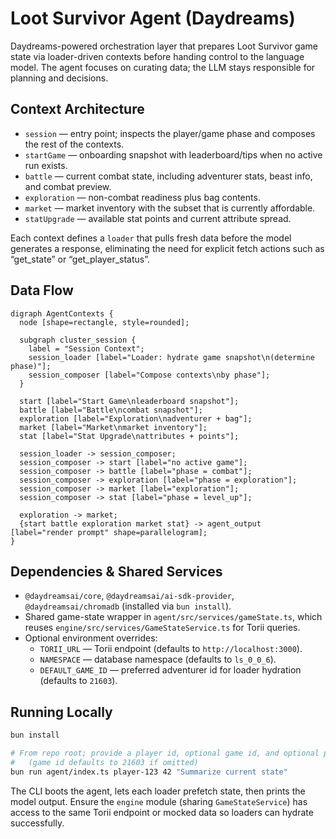 # Loot Survivor Agent (Daydreams)

Daydreams-powered orchestration layer that prepares Loot Survivor game state via loader-driven contexts before handing control to the language model. The agent focuses on curating data; the LLM stays responsible for planning and decisions.

## Context Architecture

- `session` — entry point; inspects the player/game phase and composes the rest of the contexts.
- `startGame` — onboarding snapshot with leaderboard/tips when no active run exists.
- `battle` — current combat state, including adventurer stats, beast info, and combat preview.
- `exploration` — non-combat readiness plus bag contents.
- `market` — market inventory with the subset that is currently affordable.
- `statUpgrade` — available stat points and current attribute spread.

Each context defines a `loader` that pulls fresh data before the model generates a response, eliminating the need for explicit fetch actions such as “get_state” or “get_player_status”.

## Data Flow

```mermaid
digraph AgentContexts {
  node [shape=rectangle, style=rounded];

  subgraph cluster_session {
    label = "Session Context";
    session_loader [label="Loader: hydrate game snapshot\n(determine phase)"];
    session_composer [label="Compose contexts\nby phase"];
  }

  start [label="Start Game\nleaderboard snapshot"];
  battle [label="Battle\ncombat snapshot"];
  exploration [label="Exploration\nadventurer + bag"];
  market [label="Market\nmarket inventory"];
  stat [label="Stat Upgrade\nattributes + points"];

  session_loader -> session_composer;
  session_composer -> start [label="no active game"];
  session_composer -> battle [label="phase = combat"];
  session_composer -> exploration [label="phase = exploration"];
  session_composer -> market [label="exploration"];
  session_composer -> stat [label="phase = level_up"];

  exploration -> market;
  {start battle exploration market stat} -> agent_output [label="render prompt" shape=parallelogram];
}
```

## Dependencies & Shared Services

- `@daydreamsai/core`, `@daydreamsai/ai-sdk-provider`, `@daydreamsai/chromadb` (installed via `bun install`).
- Shared game-state wrapper in `agent/src/services/gameState.ts`, which reuses `engine/src/services/GameStateService.ts` for Torii queries.
- Optional environment overrides:
  - `TORII_URL` — Torii endpoint (defaults to `http://localhost:3000`).
  - `NAMESPACE` — database namespace (defaults to `ls_0_0_6`).
  - `DEFAULT_GAME_ID` — preferred adventurer id for loader hydration (defaults to `21603`).

## Running Locally

```bash
bun install

# From repo root; provide a player id, optional game id, and optional prompt
#   (game id defaults to 21603 if omitted)
bun run agent/index.ts player-123 42 "Summarize current state"
```

The CLI boots the agent, lets each loader prefetch state, then prints the model output. Ensure the `engine` module (sharing `GameStateService`) has access to the same Torii endpoint or mocked data so loaders can hydrate successfully.
